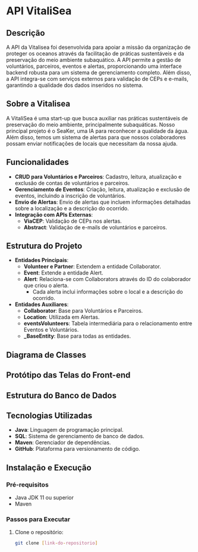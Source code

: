 # API VitaliSea

## Descrição
A API da Vitalisea foi desenvolvida para apoiar a missão da organização de proteger os oceanos através da facilitação de práticas sustentáveis e da preservação do meio ambiente subaquático. A API permite a gestão de voluntários, parceiros, eventos e alertas, proporcionando uma interface backend robusta para um sistema de gerenciamento completo. Além disso, a API integra-se com serviços externos para validação de CEPs e e-mails, garantindo a qualidade dos dados inseridos no sistema.

## Sobre a Vitalisea
A VitaliSea é uma start-up que busca auxiliar nas práticas sustentáveis de preservação do meio ambiente, principalmente subaquáticas. Nosso principal projeto é o SeaKer, uma IA para reconhecer a qualidade da água. Além disso, temos um sistema de alertas para que nossos colaboradores possam enviar notificações de locais que necessitam da nossa ajuda.

## Funcionalidades
- **CRUD para Voluntários e Parceiros**: Cadastro, leitura, atualização e exclusão de contas de voluntários e parceiros.
- **Gerenciamento de Eventos**: Criação, leitura, atualização e exclusão de eventos, incluindo a inscrição de voluntários.
- **Envio de Alertas**: Envio de alertas que incluem informações detalhadas sobre a localização e a descrição do ocorrido.
- **Integração com APIs Externas**:
  - **ViaCEP**: Validação de CEPs nos alertas.
  - **Abstract**: Validação de e-mails de voluntários e parceiros.

## Estrutura do Projeto
- **Entidades Principais**:
  - **Volunteer e Partner**: Extendem a entidade Collaborator.
  - **Event**: Extende a entidade Alert.
  - **Alert**: Relaciona-se com Collaborators através do ID do colaborador que criou o alerta.
    - Cada alerta inclui informações sobre o local e a descrição do ocorrido.
- **Entidades Auxiliares**:
  - **Collaborator**: Base para Voluntários e Parceiros.
  - **Location**: Utilizada em Alertas.
  - **eventsVolunteers**: Tabela intermediária para o relacionamento entre Eventos e Voluntários.
  - **_BaseEntity**: Base para todas as entidades.


## Diagrama de Classes

## Protótipo das Telas do Front-end

## Estrutura do Banco de Dados

## Tecnologias Utilizadas
- **Java**: Linguagem de programação principal.
- **SQL**: Sistema de gerenciamento de banco de dados.
- **Maven**: Gerenciador de dependências.
- **GitHub**: Plataforma para versionamento de código.

## Instalação e Execução
### Pré-requisitos
- Java JDK 11 ou superior
- Maven

### Passos para Executar
1. Clone o repositório:
   ```bash
   git clone [link-do-repositorio]
